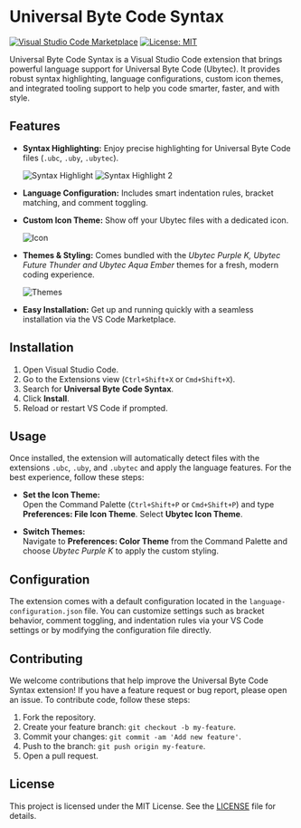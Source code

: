 # Universal Byte Code Syntax

[![Visual Studio Code Marketplace](https://img.shields.io/vscode-marketplace/v/universal-byte-code.vscode-syntax.svg)](https://marketplace.visualstudio.com/items?itemName=universal-byte-code.vscode-syntax)
[![License: MIT](https://img.shields.io/badge/License-MIT-blue.svg)](LICENSE)

Universal Byte Code Syntax is a Visual Studio Code extension that brings powerful language support for Universal Byte Code (Ubytec). It provides robust syntax highlighting, language configurations, custom icon themes, and integrated tooling support to help you code smarter, faster, and with style.

## Features

- **Syntax Highlighting:** Enjoy precise highlighting for Universal Byte Code files (`.ubc`, `.uby`, `.ubytec`).
  
  ![Syntax Highlight](https://github.com/user-attachments/assets/1a7c0b00-0dea-476c-a6e9-67dec3549846) ![Syntax Highlight 2](https://github.com/user-attachments/assets/d9e26258-b8f2-402e-a498-e82a0871990a)
  
- **Language Configuration:** Includes smart indentation rules, bracket matching, and comment toggling.
- **Custom Icon Theme:** Show off your Ubytec files with a dedicated icon.

  ![Icon](https://github.com/user-attachments/assets/488ba1e1-ded2-4b60-9c84-b8c8e9a4297d)
  
- **Themes & Styling:** Comes bundled with the _Ubytec Purple K, Ubytec Future Thunder and Ubytec Aqua Ember_ themes for a fresh, modern coding experience.
  
  ![Themes](https://github.com/user-attachments/assets/a10f132c-f723-4400-ba82-0251cc6657f4)
  
- **Easy Installation:** Get up and running quickly with a seamless installation via the VS Code Marketplace.

## Installation

1. Open Visual Studio Code.
2. Go to the Extensions view (`Ctrl+Shift+X` or `Cmd+Shift+X`).
3. Search for **Universal Byte Code Syntax**.
4. Click **Install**.
5. Reload or restart VS Code if prompted.

## Usage

Once installed, the extension will automatically detect files with the extensions `.ubc`, `.uby`, and `.ubytec` and apply the language features. For the best experience, follow these steps:

- **Set the Icon Theme:**  
  Open the Command Palette (`Ctrl+Shift+P` or `Cmd+Shift+P`) and type **Preferences: File Icon Theme**. Select **Ubytec Icon Theme**.

- **Switch Themes:**  
  Navigate to **Preferences: Color Theme** from the Command Palette and choose _Ubytec Purple K_ to apply the custom styling.

## Configuration

The extension comes with a default configuration located in the `language-configuration.json` file. You can customize settings such as bracket behavior, comment toggling, and indentation rules via your VS Code settings or by modifying the configuration file directly.

## Contributing

We welcome contributions that help improve the Universal Byte Code Syntax extension! If you have a feature request or bug report, please open an issue. To contribute code, follow these steps:

1. Fork the repository.
2. Create your feature branch: `git checkout -b my-feature`.
3. Commit your changes: `git commit -am 'Add new feature'`.
4. Push to the branch: `git push origin my-feature`.
5. Open a pull request.

## License

This project is licensed under the MIT License. See the [LICENSE](LICENSE) file for details.
